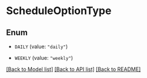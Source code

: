 # ScheduleOptionType

## Enum


* `DAILY` (value: `"daily"`)

* `WEEKLY` (value: `"weekly"`)


[[Back to Model list]](../README.md#documentation-for-models) [[Back to API list]](../README.md#documentation-for-api-endpoints) [[Back to README]](../README.md)



